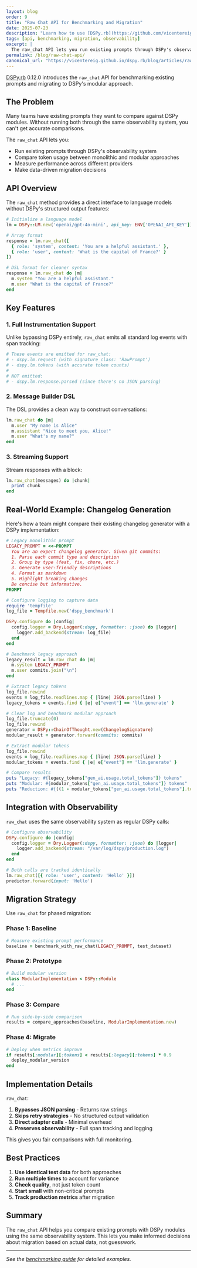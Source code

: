 ```yaml
---
layout: blog
order: 9
title: "Raw Chat API for Benchmarking and Migration"
date: 2025-07-23
description: "Learn how to use [DSPy.rb](https://github.com/vicentereig/dspy.rb)'s raw_chat API for benchmarking monolithic prompts and migrating to modular implementations"
tags: [api, benchmarking, migration, observability]
excerpt: |
  The raw_chat API lets you run existing prompts through DSPy's observability system to compare token usage and performance against modular implementations.
permalink: /blog/raw-chat-api/
canonical_url: "https://vicentereig.github.io/dspy.rb/blog/articles/raw-chat-api/"
---
```


[DSPy.rb](https://github.com/vicentereig/dspy.rb) 0.12.0 introduces the `raw_chat` API for benchmarking existing prompts and migrating to DSPy's modular approach.

## The Problem

Many teams have existing prompts they want to compare against DSPy modules. Without running both through the same observability system, you can't get accurate comparisons.

The `raw_chat` API lets you:
- Run existing prompts through DSPy's observability system
- Compare token usage between monolithic and modular approaches
- Measure performance across different providers
- Make data-driven migration decisions

## API Overview

The `raw_chat` method provides a direct interface to language models without DSPy's structured output features:

```ruby
# Initialize a language model
lm = DSPy::LM.new('openai/gpt-4o-mini', api_key: ENV['OPENAI_API_KEY'])

# Array format
response = lm.raw_chat([
  { role: 'system', content: 'You are a helpful assistant.' },
  { role: 'user', content: 'What is the capital of France?' }
])

# DSL format for cleaner syntax
response = lm.raw_chat do |m|
  m.system "You are a helpful assistant."
  m.user "What is the capital of France?"
end
```

## Key Features

### 1. Full Instrumentation Support

Unlike bypassing DSPy entirely, `raw_chat` emits all standard log events with span tracking:

```ruby
# These events are emitted for raw_chat:
# - dspy.lm.request (with signature_class: 'RawPrompt')
# - dspy.lm.tokens (with accurate token counts)
# 
# NOT emitted:
# - dspy.lm.response.parsed (since there's no JSON parsing)
```

### 2. Message Builder DSL

The DSL provides a clean way to construct conversations:

```ruby
lm.raw_chat do |m|
  m.user "My name is Alice"
  m.assistant "Nice to meet you, Alice!"
  m.user "What's my name?"
end
```

### 3. Streaming Support

Stream responses with a block:

```ruby
lm.raw_chat(messages) do |chunk|
  print chunk
end
```

## Real-World Example: Changelog Generation

Here's how a team might compare their existing changelog generator with a DSPy implementation:

```ruby
# Legacy monolithic prompt
LEGACY_PROMPT = <<~PROMPT
  You are an expert changelog generator. Given git commits:
  1. Parse each commit type and description
  2. Group by type (feat, fix, chore, etc.)
  3. Generate user-friendly descriptions
  4. Format as markdown
  5. Highlight breaking changes
  Be concise but informative.
PROMPT

# Configure logging to capture data
require 'tempfile'
log_file = Tempfile.new('dspy_benchmark')

DSPy.configure do |config|
  config.logger = Dry.Logger(:dspy, formatter: :json) do |logger|
    logger.add_backend(stream: log_file)
  end
end

# Benchmark legacy approach
legacy_result = lm.raw_chat do |m|
  m.system LEGACY_PROMPT
  m.user commits.join("\n")
end

# Extract legacy tokens
log_file.rewind
events = log_file.readlines.map { |line| JSON.parse(line) }
legacy_tokens = events.find { |e| e["event"] == 'llm.generate' }

# Clear log and benchmark modular approach
log_file.truncate(0)
log_file.rewind
generator = DSPy::ChainOfThought.new(ChangelogSignature)
modular_result = generator.forward(commits: commits)

# Extract modular tokens
log_file.rewind
events = log_file.readlines.map { |line| JSON.parse(line) }
modular_tokens = events.find { |e| e["event"] == 'llm.generate' }

# Compare results
puts "Legacy: #{legacy_tokens["gen_ai.usage.total_tokens"]} tokens"
puts "Modular: #{modular_tokens["gen_ai.usage.total_tokens"]} tokens"
puts "Reduction: #{((1 - modular_tokens["gen_ai.usage.total_tokens"].to_f / legacy_tokens["gen_ai.usage.total_tokens"]) * 100).round(2)}%"
```

## Integration with Observability

`raw_chat` uses the same observability system as regular DSPy calls:

```ruby
# Configure observability
DSPy.configure do |config|
  config.logger = Dry.Logger(:dspy, formatter: :json) do |logger|
    logger.add_backend(stream: "/var/log/dspy/production.log")
  end
end

# Both calls are tracked identically
lm.raw_chat([{ role: 'user', content: 'Hello' }])
predictor.forward(input: 'Hello')
```

## Migration Strategy

Use `raw_chat` for phased migration:

### Phase 1: Baseline
```ruby
# Measure existing prompt performance
baseline = benchmark_with_raw_chat(LEGACY_PROMPT, test_dataset)
```

### Phase 2: Prototype
```ruby
# Build modular version
class ModularImplementation < DSPy::Module
  # ...
end
```

### Phase 3: Compare
```ruby
# Run side-by-side comparison
results = compare_approaches(baseline, ModularImplementation.new)
```

### Phase 4: Migrate
```ruby
# Deploy when metrics improve
if results[:modular][:tokens] < results[:legacy][:tokens] * 0.9
  deploy_modular_version
end
```

## Implementation Details

`raw_chat`:

1. **Bypasses JSON parsing** - Returns raw strings
2. **Skips retry strategies** - No structured output validation
3. **Direct adapter calls** - Minimal overhead
4. **Preserves observability** - Full span tracking and logging

This gives you fair comparisons with full monitoring.

## Best Practices

1. **Use identical test data** for both approaches
2. **Run multiple times** to account for variance
3. **Check quality**, not just token count
4. **Start small** with non-critical prompts
5. **Track production metrics** after migration

## Summary

The `raw_chat` API helps you compare existing prompts with DSPy modules using the same observability system. This lets you make informed decisions about migration based on actual data, not guesswork.

---

*See the [benchmarking guide](/docs/optimization/benchmarking-raw-prompts/) for detailed examples.*